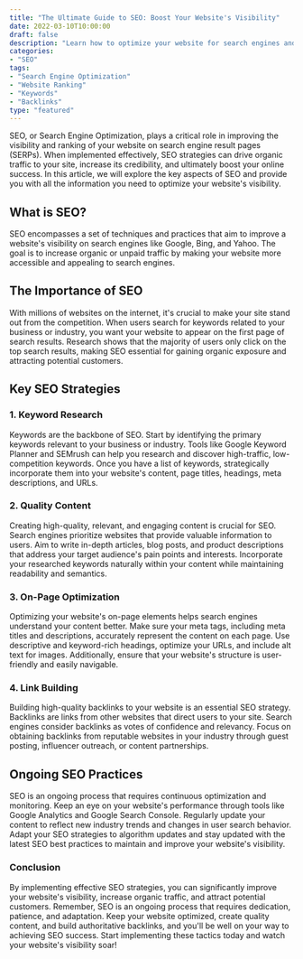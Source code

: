 ```yaml
---
title: "The Ultimate Guide to SEO: Boost Your Website's Visibility"
date: 2022-03-10T10:00:00
draft: false
description: "Learn how to optimize your website for search engines and improve your online visibility."
categories:
- "SEO"
tags:
- "Search Engine Optimization"
- "Website Ranking"
- "Keywords"
- "Backlinks"
type: "featured"
---
```


SEO, or Search Engine Optimization, plays a critical role in improving the visibility and ranking of your website on search engine result pages (SERPs). When implemented effectively, SEO strategies can drive organic traffic to your site, increase its credibility, and ultimately boost your online success. In this article, we will explore the key aspects of SEO and provide you with all the information you need to optimize your website's visibility.

## What is SEO?

SEO encompasses a set of techniques and practices that aim to improve a website's visibility on search engines like Google, Bing, and Yahoo. The goal is to increase organic or unpaid traffic by making your website more accessible and appealing to search engines.

## The Importance of SEO

With millions of websites on the internet, it's crucial to make your site stand out from the competition. When users search for keywords related to your business or industry, you want your website to appear on the first page of search results. Research shows that the majority of users only click on the top search results, making SEO essential for gaining organic exposure and attracting potential customers.

## Key SEO Strategies

### 1. Keyword Research

Keywords are the backbone of SEO. Start by identifying the primary keywords relevant to your business or industry. Tools like Google Keyword Planner and SEMrush can help you research and discover high-traffic, low-competition keywords. Once you have a list of keywords, strategically incorporate them into your website's content, page titles, headings, meta descriptions, and URLs.

### 2. Quality Content

Creating high-quality, relevant, and engaging content is crucial for SEO. Search engines prioritize websites that provide valuable information to users. Aim to write in-depth articles, blog posts, and product descriptions that address your target audience's pain points and interests. Incorporate your researched keywords naturally within your content while maintaining readability and semantics.

### 3. On-Page Optimization

Optimizing your website's on-page elements helps search engines understand your content better. Make sure your meta tags, including meta titles and descriptions, accurately represent the content on each page. Use descriptive and keyword-rich headings, optimize your URLs, and include alt text for images. Additionally, ensure that your website's structure is user-friendly and easily navigable.

### 4. Link Building

Building high-quality backlinks to your website is an essential SEO strategy. Backlinks are links from other websites that direct users to your site. Search engines consider backlinks as votes of confidence and relevancy. Focus on obtaining backlinks from reputable websites in your industry through guest posting, influencer outreach, or content partnerships.

## Ongoing SEO Practices

SEO is an ongoing process that requires continuous optimization and monitoring. Keep an eye on your website's performance through tools like Google Analytics and Google Search Console. Regularly update your content to reflect new industry trends and changes in user search behavior. Adapt your SEO strategies to algorithm updates and stay updated with the latest SEO best practices to maintain and improve your website's visibility.

### Conclusion

By implementing effective SEO strategies, you can significantly improve your website's visibility, increase organic traffic, and attract potential customers. Remember, SEO is an ongoing process that requires dedication, patience, and adaptation. Keep your website optimized, create quality content, and build authoritative backlinks, and you'll be well on your way to achieving SEO success. Start implementing these tactics today and watch your website's visibility soar!

